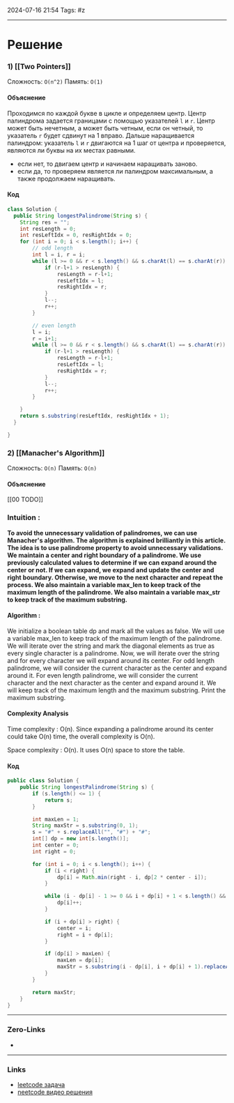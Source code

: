 2024-07-16 21:54
Tags: #z

___
# Решение
### 1) [[Two Pointers]]
Сложность: `O(n^2)`
Память: `O(1)`
#### Объяснение
Проходимся по каждой букве в цикле и определяем центр. Центр палиндрома задается границами с помощью указателей `l` и `r`. Центр может быть нечетным, а может быть четным, если он четный, то указатель `r` будет сдвинут на 1 вправо. Дальше наращивается палиндром: указатель `l` и `r` двигаются на 1 шаг от центра и проверяется, являются ли буквы на их местах равными.
- если нет, то двигаем центр и начинаем наращивать заново. 
- если да, то проверяем является ли палиндром максимальным, а также продолжаем наращивать.


#### Код
```java
class Solution {
  public String longestPalindrome(String s) {
    String res = "";
    int resLength = 0;
    int resLeftIdx = 0, resRightIdx = 0;
    for (int i = 0; i < s.length(); i++) {
        // odd length
        int l = i, r = i;
        while (l >= 0 && r < s.length() && s.charAt(l) == s.charAt(r)) {
            if (r-l+1 > resLength) {
                resLength = r-l+1;
                resLeftIdx = l;
                resRightIdx = r;
            }
            l--;
            r++;
        }

        // even length
        l = i;
        r = i+1;
        while (l >= 0 && r < s.length() && s.charAt(l) == s.charAt(r)) {
            if (r-l+1 > resLength) {
                resLength = r-l+1;
                resLeftIdx = l;
                resRightIdx = r;
            }
            l--;
            r++;
        }

    }
    return s.substring(resLeftIdx, resRightIdx + 1);
  }

}
```

### 2) [[Manacher's Algorithm]]
Сложность: `O(n)`
Память: `O(n)`
#### Объяснение
[[00 TODO]]
### Intuition :
**To avoid the unnecessary validation of palindromes, we can use Manacher's algorithm. The algorithm is explained brilliantly in this article. The idea is to use palindrome property to avoid unnecessary validations. We maintain a center and right boundary of a palindrome. We use previously calculated values to determine if we can expand around the center or not. If we can expand, we expand and update the center and right boundary. Otherwise, we move to the next character and repeat the process. We also maintain a variable max_len to keep track of the maximum length of the palindrome. We also maintain a variable max_str to keep track of the maximum substring.**

#### Algorithm :
We initialize a boolean table dp and mark all the values as false.
We will use a variable max_len to keep track of the maximum length of the palindrome.
We will iterate over the string and mark the diagonal elements as true as every single character is a palindrome.
Now, we will iterate over the string and for every character we will expand around its center.
For odd length palindrome, we will consider the current character as the center and expand around it.
For even length palindrome, we will consider the current character and the next character as the center and expand around it.
We will keep track of the maximum length and the maximum substring.
Print the maximum substring.
#### Complexity Analysis
Time complexity : O(n). Since expanding a palindrome around its center could take O(n) time, the overall complexity is O(n).

Space complexity : O(n). It uses O(n) space to store the table.
#### Код
```java
public class Solution {
    public String longestPalindrome(String s) {
        if (s.length() <= 1) {
            return s;
        }

        int maxLen = 1;
        String maxStr = s.substring(0, 1);
        s = "#" + s.replaceAll("", "#") + "#";
        int[] dp = new int[s.length()];
        int center = 0;
        int right = 0;

        for (int i = 0; i < s.length(); i++) {
            if (i < right) {
                dp[i] = Math.min(right - i, dp[2 * center - i]);
            }

            while (i - dp[i] - 1 >= 0 && i + dp[i] + 1 < s.length() && s.charAt(i - dp[i] - 1) == s.charAt(i + dp[i] + 1)) {
                dp[i]++;
            }

            if (i + dp[i] > right) {
                center = i;
                right = i + dp[i];
            }

            if (dp[i] > maxLen) {
                maxLen = dp[i];
                maxStr = s.substring(i - dp[i], i + dp[i] + 1).replaceAll("#", "");
            }
        }

        return maxStr;
    }
}
```
___
### Zero-Links
- 

___
### Links
- [leetcode задача](https://leetcode.com/problems/longest-palindromic-substring/description/)
- [neetcode видео решения](https://www.youtube.com/watch?v=XYQecbcd6_c)